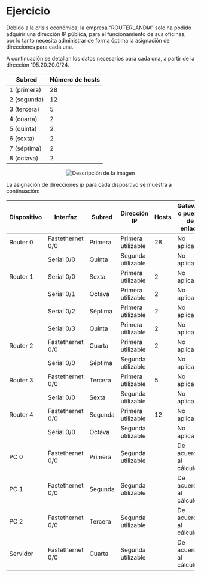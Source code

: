 # Ejercicio
Debido a la crisis económica, la empresa “ROUTERLANDIA” solo ha podido adquirir una dirección IP pública, para el funcionamiento de sus oficinas, por lo tanto necesita administrar de forma óptima la asignación de direcciones para cada una.


A continuación se detallan los datos necesarios para cada una, a partir de la dirección 195.20.20.0/24.

| Subred   | Número de hosts |
|----------|-----------------|
| 1 (primera) | 28            |
| 2 (segunda) | 12            |
| 3 (tercera) | 5             |
| 4 (cuarta)  | 2             |
| 5 (quinta)  | 2             |
| 6 (sexta)   | 2             |
| 7 (séptima) | 2             |
| 8 (octava)  | 2             |


<center>
<image src="./Topología-y-distribución-Ejercicio-1.png" alt="Descripción de la imagen">
</center>

La asignación de direcciones ip para cada dispositivo se muestra a continuación:

|Dispositivo|Interfaz|Subred|Dirección IP|Hosts|Gateway o puerta de enlace|Conexión WAN
|-|-|-|-|-|-|-
Router 0|Fastethernet 0/0|Primera|Primera utilizable|28|No aplica|No aplica
||Serial 0/0|Quinta|Segunda utilizable||No aplica|DTE
Router 1|Serial 0/0|Sexta|Primera utilizable|2|No aplica|DCE (56000)
||Serial 0/1|Octava|Primera utilizable|2|No aplica|DCE (56000)
||Serial 0/2|Séptima|Primera utilizable|2|No aplica|DCE (56000)
||Serial 0/3|Quinta|Primera utilizable|2|No aplica|DCE (56000)
Router 2|Fastethernet 0/0|Cuarta|Primera utilizable|2|No aplica|No aplica
||Serial 0/0|Séptima|Segunda utilizable||No aplica|DTE
Router 3|Fastethernet 0/0|Tercera|Primera utilizable|5|No aplica|No aplica
||Serial 0/0|Sexta|Segunda utilizable||No aplica|DTE
Router 4|Fastethernet 0/0|Segunda|Primera utilizable|12|No aplica|No aplica
||Serial 0/0|Octava|Segunda utilizable||No aplica|DTE
PC 0|Fastethernet 0/0|Primera|Segunda utilizable||De acuerdo al cálculo|No aplica
PC 1|Fastethernet 0/0|Segunda|Segunda utilizable||De acuerdo al cálculo|No aplica
PC 2|Fastethernet 0/0|Tercera|Segunda utilizable||De acuerdo al cálculo|No aplica
Servidor|Fastethernet 0/0|Cuarta|Segunda utilizable||De acuerdo al cálculo|No aplica

